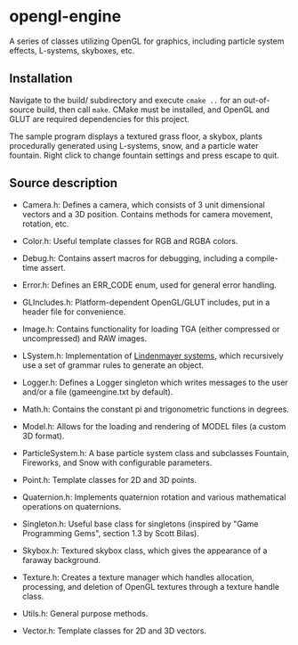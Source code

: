 opengl-engine
=============

A series of classes utilizing OpenGL for graphics, including particle system effects, L-systems, skyboxes, etc.

Installation
------------
Navigate to the build/ subdirectory and execute ``cmake ..`` for an out-of-source build, then call ``make``. CMake must be installed, and OpenGL and GLUT are required dependencies for this project.

The sample program displays a textured grass floor, a skybox, plants procedurally generated using L-systems, snow, and a particle water fountain. Right click to change fountain settings and press escape to quit.

Source description
------------------

* Camera.h: Defines a camera, which consists of 3 unit dimensional vectors and a 3D position. Contains methods for camera movement, rotation, etc.

* Color.h: Useful template classes for RGB and RGBA colors.

* Debug.h: Contains assert macros for debugging, including a compile-time assert.

* Error.h: Defines an ERR_CODE enum, used for general error handling.

* GLIncludes.h: Platform-dependent OpenGL/GLUT includes, put in a header file for convenience.

* Image.h: Contains functionality for loading TGA (either compressed or uncompressed) and RAW images.

* LSystem.h: Implementation of [Lindenmayer systems](http://en.wikipedia.org/wiki/L-system), which recursively use a set of grammar rules to generate an object.

* Logger.h: Defines a Logger singleton which writes messages to the user and/or a file (gameengine.txt by default).

* Math.h: Contains the constant pi and trigonometric functions in degrees.

* Model.h: Allows for the loading and rendering of MODEL files (a custom 3D format).

* ParticleSystem.h: A base particle system class and subclasses Fountain, Fireworks, and Snow with configurable parameters.

* Point.h: Template classes for 2D and 3D points.

* Quaternion.h: Implements quaternion rotation and various mathematical operations on quaternions.

* Singleton.h: Useful base class for singletons (inspired by "Game Programming Gems", section 1.3 by Scott Bilas).

* Skybox.h: Textured skybox class, which gives the appearance of a faraway background.

* Texture.h: Creates a texture manager which handles allocation, processing, and deletion of OpenGL textures through a texture handle class.

* Utils.h: General purpose methods.

* Vector.h: Template classes for 2D and 3D vectors.
